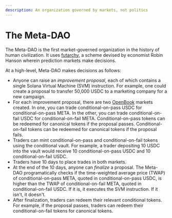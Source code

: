 ```yaml
---
description: An organization governed by markets, not politics
---
```


# The Meta-DAO

The Meta-DAO is the first market-governed organization in the history of human civilization. It uses [futarchy](https://mason.gmu.edu/\~rhanson/futarchy.html), a scheme devised by economist Robin Hanson wherein prediction markets make decisions.

At a high-level, Meta-DAO makes decisions as follows:

* Anyone can raise an _improvement proposal_, each of which contains a single Solana Virtual Machine (SVM) instruction. For example, one could create a proposal to transfer 50,000 USDC to a marketing company for a new campaign.
* For each improvement proposal, there are two [OpenBook](https://www.openbook-solana.com/) markets created. In one, you can trade conditional-on-pass USDC for conditional-on-pass META. In the other, you can trade conditional-on-fail USDC for conditional-on-fail META. Conditional-on-pass tokens can be redeemed for canonical tokens if the proposal passes. Conditional-on-fail tokens can be redeemed for canonical tokens if the proposal fails.
* Traders can mint conditional-on-pass and conditional-on-fail tokens using the conditional vault. For example, a trader depositing 10 USDC into the vault would receive 10 conditional-on-pass USDC and 10 conditional-on-fail USDC.
* Traders have 10 days to place trades in both markets.
* At the end of the 10 days, anyone can _finalize_ a proposal. The Meta-DAO programatically checks if the time-weighted average price (TWAP) of conditional-on-pass META, quoted in conditional-on-pass USDC, is higher than the TWAP of conditional-on-fail META, quoted in conditional-on-fail USDC. If it is, it executes the SVM instruction. If it isn't, it doesn't.
* After finalization, traders can redeem their relevant conditional tokens. For example, if the proposal passes, traders can redeem their conditional-on-fail tokens for canonical tokens.
